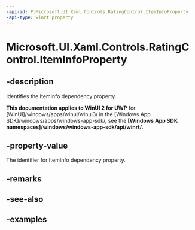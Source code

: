 ```yaml
---
-api-id: P:Microsoft.UI.Xaml.Controls.RatingControl.ItemInfoProperty
-api-type: winrt property
---
```

<!-- Property syntax.
public DependencyProperty ItemInfoProperty { get; }
-->

# Microsoft.UI.Xaml.Controls.RatingControl.ItemInfoProperty


## -description

Identifies the ItemInfo dependency property.


**This documentation applies to WinUI 2 for UWP** for [WinUI]/windows/apps/winui/winui3/ in the [Windows App SDK]/windows/apps/windows-app-sdk/, see the **[Windows App SDK namespaces]/windows/windows-app-sdk/api/winrt/**.

## -property-value

The identifier for ItemInfo dependency property.


## -remarks


## -see-also


## -examples


